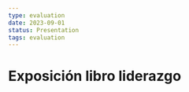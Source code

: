 ```yaml
---
type: evaluation
date: 2023-09-01
status: Presentation
tags: evaluation
---
```

# Exposición libro liderazgo
